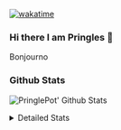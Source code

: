 [![wakatime](https://wakatime.com/badge/user/abd317df-612e-44b4-8787-15db7b574b2f.svg)](https://wakatime.com/@abd317df-612e-44b4-8787-15db7b574b2f)
### Hi there I am Pringles 👋

Bonjourno

### Github Stats
![PringlePot' Github Stats](https://github-readme-stats.vercel.app/api?username=PringlePot&show_icons=true&theme=dark&count_private=true)

<details>
  <summary>Detailed Stats</summary>
    
<!--START_SECTION:waka-->
![Code Time](http://img.shields.io/badge/Code%20Time-419%20hrs%2041%20mins-blue)

![Profile Views](http://img.shields.io/badge/Profile%20Views-4-blue)

![Lines of code](https://img.shields.io/badge/From%20Hello%20World%20I%27ve%20Written-110%20Thousand%20lines%20of%20code-blue)

**🐱 My GitHub Data** 

> 🏆 146 Contributions in the Year 2022
 > 
> 📦 90.6 kB Used in GitHub's Storage 
 > 
> 💼 Opted to Hire
 > 
> 📜 10 Public Repositories 
 > 
> 🔑 11 Private Repositories  
 > 
**I'm an Early 🐤** 

```text
🌞 Morning    142 commits    ████░░░░░░░░░░░░░░░░░░░░░   18.23% 
🌆 Daytime    322 commits    ██████████░░░░░░░░░░░░░░░   41.34% 
🌃 Evening    315 commits    ██████████░░░░░░░░░░░░░░░   40.44% 
🌙 Night      0 commits      ░░░░░░░░░░░░░░░░░░░░░░░░░   0.0%

```
📅 **I'm Most Productive on Sunday** 

```text
Monday       167 commits    █████░░░░░░░░░░░░░░░░░░░░   21.44% 
Tuesday      72 commits     ██░░░░░░░░░░░░░░░░░░░░░░░   9.24% 
Wednesday    86 commits     ██░░░░░░░░░░░░░░░░░░░░░░░   11.04% 
Thursday     94 commits     ███░░░░░░░░░░░░░░░░░░░░░░   12.07% 
Friday       49 commits     █░░░░░░░░░░░░░░░░░░░░░░░░   6.29% 
Saturday     135 commits    ████░░░░░░░░░░░░░░░░░░░░░   17.33% 
Sunday       176 commits    █████░░░░░░░░░░░░░░░░░░░░   22.59%

```


📊 **This Week I Spent My Time On** 

```text
⌚︎ Time Zone: Europe/Amsterdam

💬 Programming Languages: 
Go                       9 hrs 3 mins        ████████████░░░░░░░░░░░░░   48.95% 
TypeScript               7 hrs 18 mins       █████████░░░░░░░░░░░░░░░░   39.45% 
CSS                      52 mins             █░░░░░░░░░░░░░░░░░░░░░░░░   4.72% 
HTML                     34 mins             ░░░░░░░░░░░░░░░░░░░░░░░░░   3.14% 
Docker                   13 mins             ░░░░░░░░░░░░░░░░░░░░░░░░░   1.24%

🔥 Editors: 
GoLand                   10 hrs 42 mins      ██████████████░░░░░░░░░░░   57.86% 
WebStorm                 7 hrs 37 mins       ██████████░░░░░░░░░░░░░░░   41.13% 
Sublime Text             11 mins             ░░░░░░░░░░░░░░░░░░░░░░░░░   1.01%

🐱‍💻 Projects: 
Backend                  8 hrs 42 mins       ███████████░░░░░░░░░░░░░░   47.05% 
Frontend                 7 hrs 48 mins       ██████████░░░░░░░░░░░░░░░   42.14% 
Viewer                   1 hr 59 mins        ██░░░░░░░░░░░░░░░░░░░░░░░   10.79% 
Unknown Project          0 secs              ░░░░░░░░░░░░░░░░░░░░░░░░░   0.02%

💻 Operating System: 
Windows                  18 hrs 20 mins      ████████████████████████░   98.99% 
Mac                      11 mins             ░░░░░░░░░░░░░░░░░░░░░░░░░   1.01%

```

**I Mostly Code in Java** 

```text
Java                     7 repos             ███████████░░░░░░░░░░░░░░   43.75% 
JavaScript               2 repos             ███░░░░░░░░░░░░░░░░░░░░░░   12.5% 
TypeScript               2 repos             ███░░░░░░░░░░░░░░░░░░░░░░   12.5% 
Python                   1 repo              █░░░░░░░░░░░░░░░░░░░░░░░░   6.25% 
Kotlin                   1 repo              █░░░░░░░░░░░░░░░░░░░░░░░░   6.25%

```


**Timeline**

![Chart not found](https://raw.githubusercontent.com/PringlePot/PringlePot/main/charts/bar_graph.png) 


 Last Updated on 17/02/2022 00:39:07 UTC
<!--END_SECTION:waka-->

</details>
